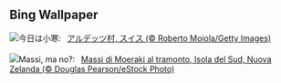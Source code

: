 ## Bing Wallpaper
![](https://www.bing.com/th?id=OHR.ArdezSwitzerland_JA-JP7833129331_UHD.jpg&w=1000)今日は小寒:&nbsp;&ensp;[アルデッツ村, スイス (© Roberto Moiola/Getty Images)](https://www.bing.com/th?id=OHR.ArdezSwitzerland_JA-JP7833129331_UHD.jpg)
<br><br/>
![](https://www.bing.com/th?id=OHR.BouldersNZ_IT-IT9574087004_UHD.jpg&w=1000)Massi, ma no?:&nbsp;&ensp;[Massi di Moeraki al tramonto, Isola del Sud, Nuova Zelanda (© Douglas Pearson/eStock Photo)](https://www.bing.com/th?id=OHR.BouldersNZ_IT-IT9574087004_UHD.jpg)
<br><br/>
